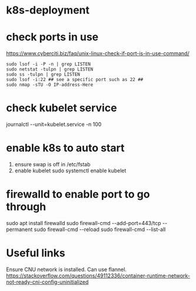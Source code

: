 # k8s-deployment

# check ports in use
https://www.cyberciti.biz/faq/unix-linux-check-if-port-is-in-use-command/
```
sudo lsof -i -P -n | grep LISTEN
sudo netstat -tulpn | grep LISTEN
sudo ss -tulpn | grep LISTEN
sudo lsof -i:22 ## see a specific port such as 22 ##
sudo nmap -sTU -O IP-address-Here
```

# check kubelet service
journalctl --unit=kubelet.service -n 100

# enable k8s to auto start
1. ensure swap is off in /etc/fstab
2. enable kubelet
sudo systemctl enable kubelet

# firewalld to enable port to go through
sudo apt install firewalld
sudo firewall-cmd --add-port=443/tcp --permanent
sudo firewall-cmd --reload
sudo firewall-cmd --list-all


# Useful links
Ensure CNU network is installed. Can use flannel. https://stackoverflow.com/questions/49112336/container-runtime-network-not-ready-cni-config-uninitialized
